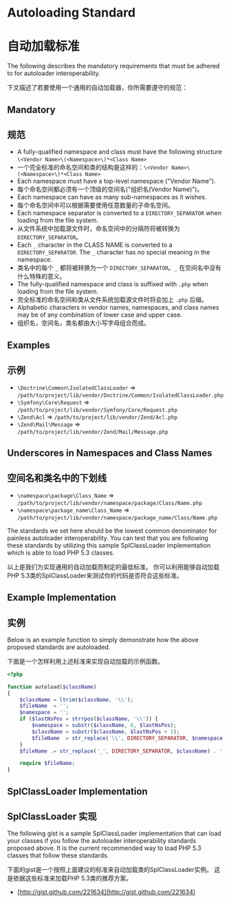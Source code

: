 Autoloading Standard
====================

自动加载标准
====================

The following describes the mandatory requirements that must be adhered
to for autoloader interoperability.

下文描述了若要使用一个通用的自动加载器，你所需要遵守的规范：

Mandatory
---------

规范
---------

* A fully-qualified namespace and class must have the following
  structure `\<Vendor Name>\(<Namespace>\)*<Class Name>`
* 一个完全标准的命名空间和类的结构是这样的：`\<Vendor Name>\(<Namespace>\)*<Class Name>`
* Each namespace must have a top-level namespace ("Vendor Name").
* 每个命名空间都必须有一个顶级的空间名("组织名(Vendor Name)")。
* Each namespace can have as many sub-namespaces as it wishes.
* 每个命名空间中可以根据需要使用任意数量的子命名空间。
* Each namespace separator is converted to a `DIRECTORY_SEPARATOR` when
  loading from the file system.
* 从文件系统中加载源文件时，命名空间中的分隔符将被转换为 `DIRECTORY_SEPARATOR`。
* Each `_` character in the CLASS NAME is converted to a
  `DIRECTORY_SEPARATOR`. The `_` character has no special meaning in the
  namespace.
* 类名中的每个 `_` 都将被转换为一个 `DIRECTORY_SEPARATOR`。`_` 在空间名中没有什么特殊的意义。
* The fully-qualified namespace and class is suffixed with `.php` when
  loading from the file system.
* 完全标准的命名空间和类从文件系统加载源文件时将会加上 `.php` 后缀。
* Alphabetic characters in vendor names, namespaces, and class names may
  be of any combination of lower case and upper case.
* 组织名，空间名，类名都由大小写字母组合而成。

Examples
--------

示例
--------

* `\Doctrine\Common\IsolatedClassLoader` => `/path/to/project/lib/vendor/Doctrine/Common/IsolatedClassLoader.php`
* `\Symfony\Core\Request` => `/path/to/project/lib/vendor/Symfony/Core/Request.php`
* `\Zend\Acl` => `/path/to/project/lib/vendor/Zend/Acl.php`
* `\Zend\Mail\Message` => `/path/to/project/lib/vendor/Zend/Mail/Message.php`

Underscores in Namespaces and Class Names
-----------------------------------------

空间名和类名中的下划线
-----------------------------------------

* `\namespace\package\Class_Name` => `/path/to/project/lib/vendor/namespace/package/Class/Name.php`
* `\namespace\package_name\Class_Name` => `/path/to/project/lib/vendor/namespace/package_name/Class/Name.php`

The standards we set here should be the lowest common denominator for
painless autoloader interoperability. You can test that you are
following these standards by utilizing this sample SplClassLoader
implementation which is able to load PHP 5.3 classes.

以上是我们为实现通用的自动加载而制定的最低标准。
你可以利用能够自动加载PHP 5.3类的SplClassLoader来测试你的代码是否符合这些标准。

Example Implementation
----------------------

实例
----------------------

Below is an example function to simply demonstrate how the above
proposed standards are autoloaded.

下面是一个怎样利用上述标准来实现自动加载的示例函数。

```php
<?php

function autoload($className)
{
    $className = ltrim($className, '\\');
    $fileName  = '';
    $namespace = '';
    if ($lastNsPos = strrpos($className, '\\')) {
        $namespace = substr($className, 0, $lastNsPos);
        $className = substr($className, $lastNsPos + 1);
        $fileName  = str_replace('\\', DIRECTORY_SEPARATOR, $namespace) . DIRECTORY_SEPARATOR;
    }
    $fileName .= str_replace('_', DIRECTORY_SEPARATOR, $className) . '.php';

    require $fileName;
}
```

SplClassLoader Implementation
-----------------------------

SplClassLoader 实现
-----------------------------

The following gist is a sample SplClassLoader implementation that can
load your classes if you follow the autoloader interoperability
standards proposed above. It is the current recommended way to load PHP
5.3 classes that follow these standards.

下面的gist是一个按照上面建议的标准来自动加载类的SplClassLoader实例。
这是依据这些标准来加载PHP 5.3类的推荐方案。

* [http://gist.github.com/221634](http://gist.github.com/221634)

